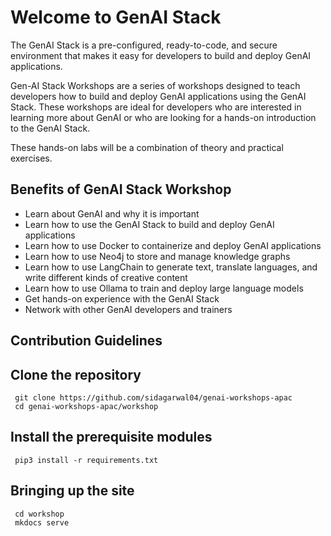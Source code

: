# Welcome to GenAI Stack

The GenAI Stack is a pre-configured, ready-to-code, and secure environment that makes it easy for developers to build and deploy GenAI applications.

Gen-AI Stack Workshops are a series of workshops designed to teach developers how to build and deploy GenAI applications using the GenAI Stack. These workshops are ideal for developers who are interested in learning more about GenAI or who are looking for a hands-on introduction to the GenAI Stack.

These hands-on labs will be a combination of theory and practical exercises.

## Benefits of GenAI Stack Workshop

- Learn about GenAI and why it is important
- Learn how to use the GenAI Stack to build and deploy GenAI applications
- Learn how to use Docker to containerize and deploy GenAI applications
- Learn how to use Neo4j to store and manage knowledge graphs
- Learn how to use LangChain to generate text, translate languages, and write different kinds of creative content
- Learn how to use Ollama to train and deploy large language models
- Get hands-on experience with the GenAI Stack
- Network with other GenAI developers and trainers

## Contribution Guidelines

## Clone the repository

``` 
 git clone https://github.com/sidagarwal04/genai-workshops-apac
 cd genai-workshops-apac/workshop
```

## Install the prerequisite modules

``` 
 pip3 install -r requirements.txt
```

## Bringing up the site

``` 
 cd workshop
 mkdocs serve
```
